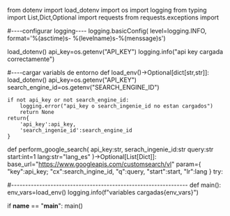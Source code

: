from dotenv import load_dotenv
import os
import logging
from typing import List,Dict,Optional 
import requests
from requests.exceptions import

#----configurar logging----
logging.basicConfig(
    level=logging.INFO,
    format='%(asctime)s- %(levelname)s-%(menssage)s')

load_dotenv()
api_key=os.getenv("API_KEY")
logging.info("api key cargada correctamente")

#----cargar variabls de entorno 
def load_env()->Optional[dict[str,str]]:
    load_dotenv()
    api_key=os.getenv("API_KEY")
    search_engine_id=os.getenv("SEARCH_ENGINE_ID")

    if not api_key or not search_engine_id:
        logging.error("api_key o search_ingenie_id no estan cargados")
        return None 
    return{
        'api_key':api_key,
        'search_ingenie_id':search_engine_id
    }

def perform_google_search(
        api_key:str,
        serach_ingenie_id:str
        query:str
        start:int=1
        lang:str="lang_es"
        )->Optional[List[Dict]]:
        base_url="https://www.googleapis.com/customsearch/vl"
        param={
             "key":api_key;
             "cx":search_ingine_id,
             "q":query,
             "start":start,
             "lr":lang
        }
try:
     

#---------------------------------------------------------------
def main():
    env_vars=load_env()
    logging.info(f"variables cargadas{env_vars}")

if __name__ == "__main__":
    main()

